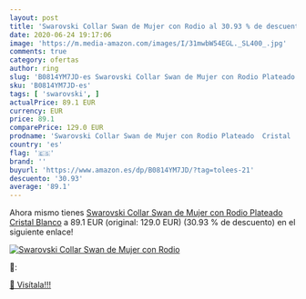 ```yaml
---
layout: post
title: 'Swarovski Collar Swan de Mujer con Rodio al 30.93 % de descuento'
date: 2020-06-24 19:17:06
image: 'https://m.media-amazon.com/images/I/31mwbW54EGL._SL400_.jpg'
comments: true
category: ofertas
author: ring
slug: 'B0814YM7JD-es Swarovski Collar Swan de Mujer con Rodio Plateado Cristal...'
sku: 'B0814YM7JD-es'
tags: [ 'swarovski', ]
actualPrice: 89.1 EUR
currency: EUR
price: 89.1
comparePrice: 129.0 EUR
prodname: 'Swarovski Collar Swan de Mujer con Rodio Plateado  Cristal  Blanco'
country: 'es'
flag: '🇪🇸'
brand: ''
buyurl: 'https://www.amazon.es/dp/B0814YM7JD/?tag=tolees-21'
descuento: '30.93'
average: '89.1'
---
```


Ahora mismo tienes [Swarovski Collar Swan de Mujer con Rodio Plateado  Cristal  Blanco](https://www.amazon.es/dp/B0814YM7JD/?tag=tolees-21) a 89.1 EUR (original: 129.0 EUR) (30.93 %  de descuento) en el siguiente enlace!

[![Swarovski Collar Swan de Mujer con Rodio](https://m.media-amazon.com/images/I/31mwbW54EGL._SL400_.jpg)](https://www.amazon.es/dp/B0814YM7JD/?tag=tolees-21)

🔎:


[🛒 Visítala!!!](https://www.amazon.es/dp/B0814YM7JD/?tag=tolees-21)
